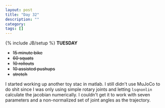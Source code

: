 ```yaml
---
layout: post
title: "Day 32"
description: ""
category:
tags: []
---
```

{% include JB/setup %}
**TUESDAY**

- ~~15 minute bike~~
- ~~60 squats~~
- ~~10 rollouts~~
- ~~10 assisted pushups~~
- ~~stretch~~

I started working up another toy stac in matlab. I still didn't use MuJoCo to do shit since I was only using simple rotary joints and letting `lsqnonlin` calculate the jacobian numerically. I couldn't get it to work with seven parameters and a non-normalized set of joint angles as the trajectory.
